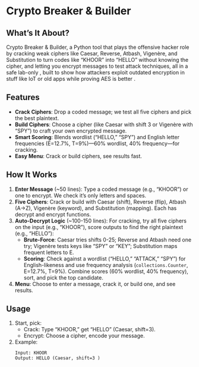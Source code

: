 # Crypto Breaker & Builder 
## What’s It About?
 Crypto Breaker & Builder, a Python tool that plays the offensive hacker role by cracking weak ciphers like Caesar, Reverse, Atbash, Vigenère, and Substitution to turn codes like “KHOOR” into “HELLO” without knowing the cipher, and letting you encrypt messages to test attack techniques, all in a safe lab-only , built to show how attackers exploit outdated encryption in stuff like IoT or old apps while proving AES is better .

## Features
- **Crack Ciphers**: Drop a coded message; we test all five ciphers and pick the best plaintext.
- **Build Ciphers**: Choose a cipher (like Caesar with shift 3 or Vigenère with “SPY”) to craft your own encrypted message.
- **Smart Scoring**: Blends wordlist (“HELLO,” “SPY”) and English letter frequencies (E=12.7%, T=9%)—60% wordlist, 40% frequency—for cracking.
- **Easy Menu**: Crack or build ciphers, see results fast.

## How It Works
1. **Enter Message** (~50 lines): Type a coded message (e.g., “KHOOR”) or one to encrypt. We check it’s only letters and spaces.
2. **Five Ciphers**: Crack or build with Caesar (shift), Reverse (flip), Atbash (A→Z), Vigenère (keyword), and Substitution (mapping). Each has decrypt and encrypt functions.
3. **Auto-Decrypt Logic** (~100-150 lines): For cracking, try all five ciphers on the input (e.g., “KHOOR”), score outputs to find the right plaintext (e.g., “HELLO”):
   - **Brute-Force**: Caesar tries shifts 0-25; Reverse and Atbash need one try; Vigenère tests keys like “SPY” or “KEY”; Substitution maps frequent letters to E.
   - **Scoring**: Check against a wordlist (“HELLO,” “ATTACK,” “SPY”) for English-likeness and use frequency analysis (`collections.Counter`, E=12.7%, T=9%). Combine scores (60% wordlist, 40% frequency), sort, and pick the top candidate.
4. **Menu**: Choose to enter a message, crack it, or build one, and see results.

## Usage
1. Start, pick:
   - Crack: Type “KHOOR,” get “HELLO” (Caesar, shift=3).
   - Encrypt: Choose a cipher, encode your message.
2. Example:
   ```plaintext
   Input: KHOOR
   Output: HELLO (Caesar, shift=3 )
